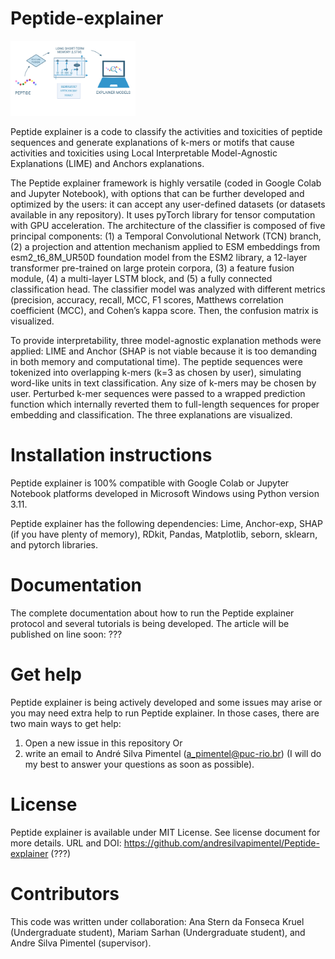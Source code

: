 # Peptide-explainer

<img src="graphical abstract_1.png" alt="drawing" width="200"/>



Peptide explainer is a code to classify the activities and toxicities of peptide sequences and generate explanations of k-mers or motifs that cause activities and toxicities using Local Interpretable Model-Agnostic Explanations (LIME) and Anchors explanations.

The Peptide explainer framework is highly versatile (coded in Google Colab and Jupyter Notebook), with options that can be further developed and optimized by the users: it can accept any user-defined datasets (or datasets available in any repository). It uses pyTorch library for tensor computation with GPU acceleration. The architecture of the classifier is composed of five principal components: (1) a Temporal Convolutional Network (TCN) branch, (2) a projection and attention mechanism applied to ESM embeddings from esm2_t6_8M_UR50D foundation model from the ESM2 library, a 12-layer transformer pre-trained on large protein corpora, (3) a feature fusion module, (4) a multi-layer LSTM block, and (5) a fully connected classification head. The classifier model was analyzed with different metrics (precision, accuracy, recall, MCC, F1 scores, Matthews correlation coefficient (MCC), and Cohen’s kappa score. Then, the confusion matrix is visualized.

To provide interpretability, three model-agnostic explanation methods were applied: LIME and Anchor (SHAP is not viable because it is too demanding in both memory and computational time). The peptide sequences were tokenized into overlapping k-mers (k=3 as chosen by user), simulating word-like units in text classification. Any size of k-mers may be chosen by user. Perturbed k-mer sequences were passed to a wrapped prediction function which internally reverted them to full-length sequences for proper embedding and classification. The three explanations are visualized.

# Installation instructions

Peptide explainer is 100% compatible with Google Colab or Jupyter Notebook platforms developed in Microsoft Windows using Python version 3.11.

Peptide explainer has the following dependencies: Lime, Anchor-exp, SHAP (if you have plenty of memory), RDkit, Pandas, Matplotlib, seborn, sklearn, and pytorch libraries.

# Documentation

The complete documentation about how to run the Peptide explainer protocol and several tutorials is being developed. The article will be published on line soon: ???

# Get help

Peptide explainer is being actively developed and some issues may arise or you may need extra help to run Peptide explainer. In those cases, there are two main ways to get help:

1) Open a new issue in this repository
Or 
2) write an email to André Silva Pimentel (a_pimentel@puc-rio.br) (I will do my best to answer your questions as soon as possible).

# License

Peptide explainer is available under MIT License. See license document for more details. URL and DOI: https://github.com/andresilvapimentel/Peptide-explainer (???)

# Contributors

This code was written under collaboration:
Ana Stern da Fonseca Kruel (Undergraduate student), Mariam Sarhan (Undergraduate student), and Andre Silva Pimentel (supervisor).



